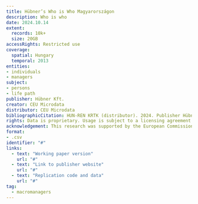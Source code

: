 ```yaml
---
title: Hübner’s Who is Who Magyarországon  
description: Who is who 
date: 2024.10.14
extent:
  records: 10k+
  size: 20GB
accessRights: Restricted use
coverage: 
  spatial: Hungary
  temporal: 2013
entities: 
- individuals
- managers
subject:
- persons
- life path
publisher: Hübner Kft.
creator: CEU Microdata
distributor: CEU Microdata
bibliographicCitation: HUN-REN KRTK (distributor). 2024. Publisher Hübner Zrt, Budapest. Contributions by CEU MicroData.
rights: Data is proprietary. Usage is subject to a licensing agreement with Hübner Kft. 
acknowledgement: This research was supported by the European Commission (ERC Advanced Grant agreement number XYZ). The European Union is not responsible for any errors.
format:
- .csv
identifier: "#"
links:
  - text: "Working paper version"
    url: "#"
  - text: "Link to publisher website"
    url: "#"
  - text: "Replication code and data"
    url: "#"
tag:
  - macromanagers
---
```

